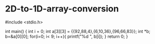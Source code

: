 # 2D-to-1D-array-conversion
#include <stdio.h>

int main()
{
    int i = 0;
    int a[3][3] = {{92,88,4},{6,10,36},{96,66,83}};
    int *b;
    b=&a[0][0];
    for(i=0; i< 9; i++){
      printf("%d ", b[i]);
    }
    return 0;
 }
